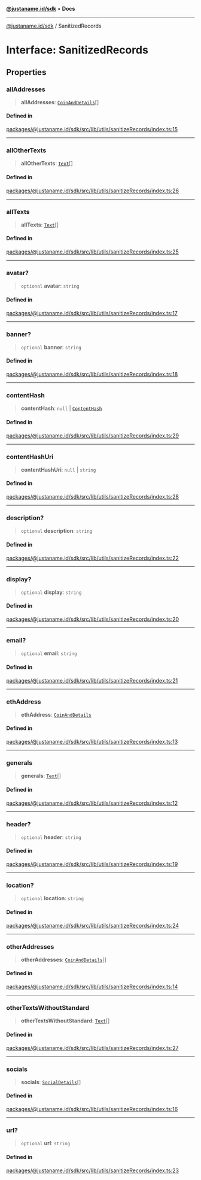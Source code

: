 [**@justaname.id/sdk**](../README.md) • **Docs**

***

[@justaname.id/sdk](../globals.md) / SanitizedRecords

# Interface: SanitizedRecords

## Properties

### allAddresses

> **allAddresses**: [`CoinAndDetails`](../type-aliases/CoinAndDetails.md)[]

#### Defined in

[packages/@justaname.id/sdk/src/lib/utils/sanitizeRecords/index.ts:15](https://github.com/JustaName-id/JustaName-sdk/blob/dc845c10af242e3ca87d95ef392516ac0bfa8b95/packages/@justaname.id/sdk/src/lib/utils/sanitizeRecords/index.ts#L15)

***

### allOtherTexts

> **allOtherTexts**: [`Text`](Text.md)[]

#### Defined in

[packages/@justaname.id/sdk/src/lib/utils/sanitizeRecords/index.ts:26](https://github.com/JustaName-id/JustaName-sdk/blob/dc845c10af242e3ca87d95ef392516ac0bfa8b95/packages/@justaname.id/sdk/src/lib/utils/sanitizeRecords/index.ts#L26)

***

### allTexts

> **allTexts**: [`Text`](Text.md)[]

#### Defined in

[packages/@justaname.id/sdk/src/lib/utils/sanitizeRecords/index.ts:25](https://github.com/JustaName-id/JustaName-sdk/blob/dc845c10af242e3ca87d95ef392516ac0bfa8b95/packages/@justaname.id/sdk/src/lib/utils/sanitizeRecords/index.ts#L25)

***

### avatar?

> `optional` **avatar**: `string`

#### Defined in

[packages/@justaname.id/sdk/src/lib/utils/sanitizeRecords/index.ts:17](https://github.com/JustaName-id/JustaName-sdk/blob/dc845c10af242e3ca87d95ef392516ac0bfa8b95/packages/@justaname.id/sdk/src/lib/utils/sanitizeRecords/index.ts#L17)

***

### banner?

> `optional` **banner**: `string`

#### Defined in

[packages/@justaname.id/sdk/src/lib/utils/sanitizeRecords/index.ts:18](https://github.com/JustaName-id/JustaName-sdk/blob/dc845c10af242e3ca87d95ef392516ac0bfa8b95/packages/@justaname.id/sdk/src/lib/utils/sanitizeRecords/index.ts#L18)

***

### contentHash

> **contentHash**: `null` \| [`ContentHash`](ContentHash.md)

#### Defined in

[packages/@justaname.id/sdk/src/lib/utils/sanitizeRecords/index.ts:29](https://github.com/JustaName-id/JustaName-sdk/blob/dc845c10af242e3ca87d95ef392516ac0bfa8b95/packages/@justaname.id/sdk/src/lib/utils/sanitizeRecords/index.ts#L29)

***

### contentHashUri

> **contentHashUri**: `null` \| `string`

#### Defined in

[packages/@justaname.id/sdk/src/lib/utils/sanitizeRecords/index.ts:28](https://github.com/JustaName-id/JustaName-sdk/blob/dc845c10af242e3ca87d95ef392516ac0bfa8b95/packages/@justaname.id/sdk/src/lib/utils/sanitizeRecords/index.ts#L28)

***

### description?

> `optional` **description**: `string`

#### Defined in

[packages/@justaname.id/sdk/src/lib/utils/sanitizeRecords/index.ts:22](https://github.com/JustaName-id/JustaName-sdk/blob/dc845c10af242e3ca87d95ef392516ac0bfa8b95/packages/@justaname.id/sdk/src/lib/utils/sanitizeRecords/index.ts#L22)

***

### display?

> `optional` **display**: `string`

#### Defined in

[packages/@justaname.id/sdk/src/lib/utils/sanitizeRecords/index.ts:20](https://github.com/JustaName-id/JustaName-sdk/blob/dc845c10af242e3ca87d95ef392516ac0bfa8b95/packages/@justaname.id/sdk/src/lib/utils/sanitizeRecords/index.ts#L20)

***

### email?

> `optional` **email**: `string`

#### Defined in

[packages/@justaname.id/sdk/src/lib/utils/sanitizeRecords/index.ts:21](https://github.com/JustaName-id/JustaName-sdk/blob/dc845c10af242e3ca87d95ef392516ac0bfa8b95/packages/@justaname.id/sdk/src/lib/utils/sanitizeRecords/index.ts#L21)

***

### ethAddress

> **ethAddress**: [`CoinAndDetails`](../type-aliases/CoinAndDetails.md)

#### Defined in

[packages/@justaname.id/sdk/src/lib/utils/sanitizeRecords/index.ts:13](https://github.com/JustaName-id/JustaName-sdk/blob/dc845c10af242e3ca87d95ef392516ac0bfa8b95/packages/@justaname.id/sdk/src/lib/utils/sanitizeRecords/index.ts#L13)

***

### generals

> **generals**: [`Text`](Text.md)[]

#### Defined in

[packages/@justaname.id/sdk/src/lib/utils/sanitizeRecords/index.ts:12](https://github.com/JustaName-id/JustaName-sdk/blob/dc845c10af242e3ca87d95ef392516ac0bfa8b95/packages/@justaname.id/sdk/src/lib/utils/sanitizeRecords/index.ts#L12)

***

### header?

> `optional` **header**: `string`

#### Defined in

[packages/@justaname.id/sdk/src/lib/utils/sanitizeRecords/index.ts:19](https://github.com/JustaName-id/JustaName-sdk/blob/dc845c10af242e3ca87d95ef392516ac0bfa8b95/packages/@justaname.id/sdk/src/lib/utils/sanitizeRecords/index.ts#L19)

***

### location?

> `optional` **location**: `string`

#### Defined in

[packages/@justaname.id/sdk/src/lib/utils/sanitizeRecords/index.ts:24](https://github.com/JustaName-id/JustaName-sdk/blob/dc845c10af242e3ca87d95ef392516ac0bfa8b95/packages/@justaname.id/sdk/src/lib/utils/sanitizeRecords/index.ts#L24)

***

### otherAddresses

> **otherAddresses**: [`CoinAndDetails`](../type-aliases/CoinAndDetails.md)[]

#### Defined in

[packages/@justaname.id/sdk/src/lib/utils/sanitizeRecords/index.ts:14](https://github.com/JustaName-id/JustaName-sdk/blob/dc845c10af242e3ca87d95ef392516ac0bfa8b95/packages/@justaname.id/sdk/src/lib/utils/sanitizeRecords/index.ts#L14)

***

### otherTextsWithoutStandard

> **otherTextsWithoutStandard**: [`Text`](Text.md)[]

#### Defined in

[packages/@justaname.id/sdk/src/lib/utils/sanitizeRecords/index.ts:27](https://github.com/JustaName-id/JustaName-sdk/blob/dc845c10af242e3ca87d95ef392516ac0bfa8b95/packages/@justaname.id/sdk/src/lib/utils/sanitizeRecords/index.ts#L27)

***

### socials

> **socials**: [`SocialDetails`](../type-aliases/SocialDetails.md)[]

#### Defined in

[packages/@justaname.id/sdk/src/lib/utils/sanitizeRecords/index.ts:16](https://github.com/JustaName-id/JustaName-sdk/blob/dc845c10af242e3ca87d95ef392516ac0bfa8b95/packages/@justaname.id/sdk/src/lib/utils/sanitizeRecords/index.ts#L16)

***

### url?

> `optional` **url**: `string`

#### Defined in

[packages/@justaname.id/sdk/src/lib/utils/sanitizeRecords/index.ts:23](https://github.com/JustaName-id/JustaName-sdk/blob/dc845c10af242e3ca87d95ef392516ac0bfa8b95/packages/@justaname.id/sdk/src/lib/utils/sanitizeRecords/index.ts#L23)
